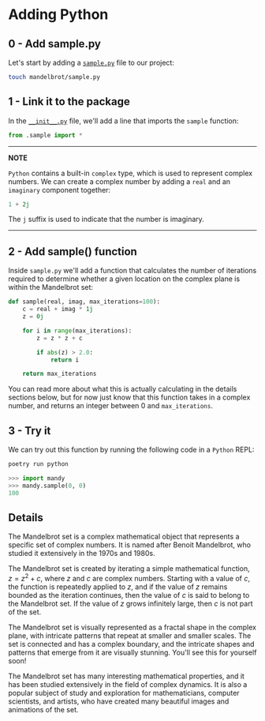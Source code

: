 # Adding Python

## 0 - Add sample.py

Let's start by adding a [`sample.py`](./mandy/sample.py) file to our project:

```bash
touch mandelbrot/sample.py
```

## 1 - Link it to the package

In the [`__init__.py`](./mandy/__init__.py) file, we'll add a line that imports the `sample` function:

```python
from .sample import *
```

---

**NOTE**

`Python` contains a built-in `complex` type, which is used to represent complex numbers.
We can create a complex number by adding a `real` and an `imaginary` component together:

```python
1 + 2j
```

The `j` suffix is used to indicate that the number is imaginary.

---

## 2 - Add sample() function

Inside `sample.py` we'll add a function that calculates the number of iterations required to determine whether a given location on the complex plane is within the Mandelbrot set:

```python
def sample(real, imag, max_iterations=100):
    c = real + imag * 1j
    z = 0j

    for i in range(max_iterations):
        z = z * z + c

        if abs(z) > 2.0:
            return i

    return max_iterations
```

You can read more about what this is actually calculating in the details sections below, but for now just know that this function takes in a complex number, and returns an integer between 0 and `max_iterations`.

## 3 - Try it

We can try out this function by running the following code in a `Python` REPL:

```bash
poetry run python
```

```python
>>> import mandy
>>> mandy.sample(0, 0)
100
```

## Details

The Mandelbrot set is a complex mathematical object that represents a specific set of complex numbers.
It is named after Benoit Mandelbrot, who studied it extensively in the 1970s and 1980s.

The Mandelbrot set is created by iterating a simple mathematical function, $z = z^2 + c$, where $z$ and $c$ are complex numbers.
Starting with a value of $c$, the function is repeatedly applied to $z$, and if the value of $z$ remains bounded as the iteration continues, then the value of $c$ is said to belong to the Mandelbrot set.
If the value of $z$ grows infinitely large, then $c$ is not part of the set.

The Mandelbrot set is visually represented as a fractal shape in the complex plane, with intricate patterns that repeat at smaller and smaller scales.
The set is connected and has a complex boundary, and the intricate shapes and patterns that emerge from it are visually stunning.
You'll see this for yourself soon!

The Mandelbrot set has many interesting mathematical properties, and it has been studied extensively in the field of complex dynamics.
It is also a popular subject of study and exploration for mathematicians, computer scientists, and artists, who have created many beautiful images and animations of the set.

```

```
